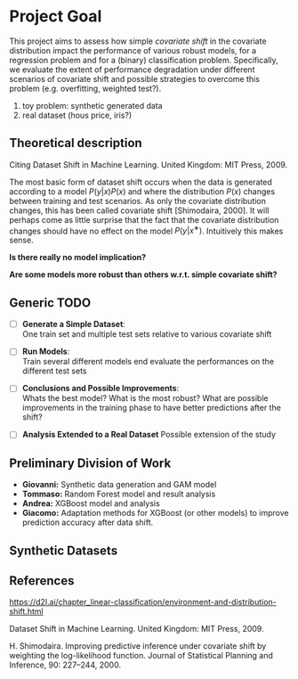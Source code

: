 # Project Goal

This project aims to assess how simple *covariate shift* in the covariate distribution impact the performance of various robust models, for a regression problem and for a (binary) classification problem. Specifically, we evaluate the extent of performance degradation under different scenarios of covariate shift and possible strategies to overcome this problem (e.g. overfitting, weighted test?). 
1. toy problem: synthetic generated data
2. real dataset (hous price, iris?)

## Theoretical description
Citing Dataset Shift in Machine Learning. United Kingdom: MIT Press, 2009.

The most basic form of dataset shift occurs when the data is generated according to a model $P(y|x)P(x)$ and where the distribution $P(x)$ changes between training and test scenarios. As only the covariate distribution changes, this has been called covariate shift [Shimodaira, 2000].
It will perhaps come as little surprise that the fact that the covariate distribution changes should have no effect on the model $P(y|x^∗)$. Intuitively this makes sense.

**Is there really no model implication?**

**Are some models more robust than others w.r.t. simple covariate shift?**


## Generic TODO

- [ ] **Generate a Simple Dataset**:  
  One train set and multiple test sets relative to various covariate shift

- [ ] **Run Models**:  
  Train several different models end evaluate the performances on the different test sets

- [ ] **Conclusions and Possible Improvements**:  
  Whats the best model? What is the most robust? What are possible improvements in the training phase to have better predictions after the shift?

- [ ] **Analysis Extended to a Real Dataset**
  Possible extension of the study

## Preliminary Division of Work

- **Giovanni:** Synthetic data generation and GAM model  
- **Tommaso:** Random Forest model and result analysis  
- **Andrea:** XGBoost model and analysis  
- **Giacomo:** Adaptation methods for XGBoost (or other models) to improve prediction accuracy after data shift.

## Synthetic Datasets


## References

https://d2l.ai/chapter_linear-classification/environment-and-distribution-shift.html

Dataset Shift in Machine Learning. United Kingdom: MIT Press, 2009.

H. Shimodaira. Improving predictive inference under covariate shift by weighting the log-likelihood function. Journal of Statistical Planning and Inference, 90: 227–244, 2000.

